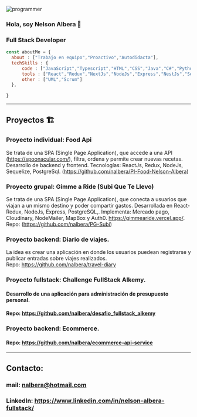 ![programmer](https://user-images.githubusercontent.com/11354887/142700174-11251b6b-36bd-468d-bf21-55c29aa3c1dc.jpg)
### Hola, soy Nelson Albera 👋
### Full Stack Developer
```js
const aboutMe = {
  about : ["Trabajo en equipo","Proactivo","Autodidacta"],
  techSkills : {
      code : ["JavaScript","Typescript","HTML","CSS","Java","C#","Python","SQL", "PostgreSql"],
      tools : ["React","Redux","NextJs","NodeJs","Express","NestJs","Sequelize","TypeORM", "Postman","Swagger"],
      other : ["UML","Scrum"]
  },
  
}
```
---
## Proyectos 🏗️
### Proyecto individual: Food Api
Se trata de una SPA (Single Page Application), que accede a una API (https://spoonacular.com/), filtra, ordena y permite crear nuevas recetas. Desarrollo de backend y frontend. Tecnologías: ReactJs, Redux, NodeJs, Sequelize, PostgreSql. (https://github.com/nalbera/PI-Food-Nelson-Albera)

### Proyecto grupal: Gimme a Ride (Subi Que Te Llevo)
Se trata de una SPA (Single Page Application), que conecta a usuarios que viajan a un mismo destino y poder compartir gastos. Desarrollada en React-Redux, NodeJs, Express, PostgreSQL,. Implementa: Mercado pago, Cloudinary, NodeMailer, MapBox y Auth0. https://gimmearide.vercel.app/. Repo: (https://github.com/nalbera/PG-Subi)

### Proyecto backend: Diario de viajes.
La idea es crear una aplicación en donde los usuarios puedean registrarse y publicar entradas sobre viajes realizados.<br>
Repo: https://github.com/nalbera/travel-diary

### Proyecto fullstack: Challenge FullStack Alkemy.<br>
#### Desarrollo de una aplicación para administración de presupuesto personal.<br>
#### Repo: https://github.com/nalbera/desafio_fullstack_alkemy

### Proyecto backend: Ecommerce.
#### Repo: https://github.com/nalbera/ecommerce-api-service
---

## Contacto:
### mail: nalbera@hotmail.com
### LinkedIn: https://www.linkedin.com/in/nelson-albera-fullstack/



